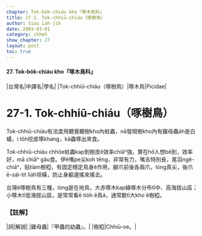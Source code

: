 ```yaml
---
chapter: Tok-bo̍k-chiáu kho『啄木鳥科』
title: 27-1. Tok-chhiū-chiáu（啄樹鳥）
author: Siau Lah-jih
date: 2003-03-01
category: chheh
show_chapter: 27
layout: post
toc: true
---
```


#### 27. Tok-bo̍k-chiáu kho『啄木鳥科』


|台灣名|中譯名|學名|
|Tok-chhiū-chiáu（啄樹鳥）|啄木鳥|Picidae|

# 27-1. Tok-chhiū-chiáu（啄樹鳥）


Tok-chhiū-chiáu有法度用聽覺聽樹kho͘內蛀蟲，nā發現樹kho͘內有雞母蟲a̍h是白蟻，i to̍h挖皮啄khang，kā蟲啄出來食。

Tok-chhiū-chiáu chhōe蛀蟲kap剝樹皮ê效率chiâⁿ強，實在hō͘人想bē到，效率好，mā chiâⁿ gâu食。伊ê嘴pe尖koh tēng，非常有力，嘴舌特別長，尾羽ngē-chiāⁿ，貼tiàm樹椏，有固定穩定鳥身ê作用，腳爪前後各兩爪，lóng真尖，後爪ē-sái-tit lia̍h坦橫，防止身軀邊搖來搖去。

台灣ê啄樹鳥有三種，lóng是在地鳥，大赤啄木kap綠啄木分布tī中、高海拔山區；小啄木tī低海拔山區，是常常看ē tio̍h ê鳥á，通常歇tī大kho͘ ê樹椏。



### 【註解】

|詞|解說|
|雞母蟲|『甲蟲的幼蟲』。|
|樹椏|Chhiū-oe。|


